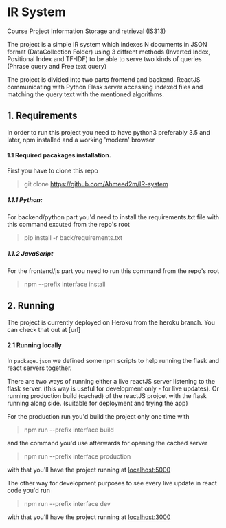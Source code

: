 # IR System
Course Project Information Storage and retrieval (IS313) 

The project is a simple IR system which indexes N documents in JSON format (DataCollection Folder) using 3 diffrent methods (Inverted Index, Positional Index and TF-IDF) to be able to serve two kinds of queries (Phrase query and Free text query)

The project is divided into two parts frontend and backend. ReactJS communicating with Python Flask server accessing indexed files and matching the query text with the mentioned algorithms.

## 1. Requirements

In order to run this project you need to have python3 preferably 3.5 and later, npm installed and a working 'modern' browser

#### 1.1 Required pacakages installation.

First you have to clone this repo
>git clone https://github.com/Ahmeed2m/IR-system

##### 1.1.1 Python: 
For backend/python part you'd need to install the requirements.txt file
with this command excuted from the repo's root
>pip install -r back/requirements.txt

##### 1.1.2 JavaScript
For the frontend/js part you need to run this command from the repo's root
>npm  --prefix interface install

## 2. Running
The project is currently deployed on Heroku from the heroku branch. You can check that out at [url]

#### 2.1 Running locally
In `package.json` we defined some npm scripts to help running the flask and react servers together.

There are two ways of running either a live reactJS server listening to the flask server. (this way is useful for development only - for live updates).
Or running production build (cached) of the reactJS projcet with the flask running along side. (suitable for deployment and trying the app)

For the production run you'd build the project only one time with 
> npm run --prefix interface build

and the command you'd use afterwards for opening the cached server
> npm run --prefix interface production

with that you'll have the project running at [localhost:5000](http://localhost:5000)

The other way for development purposes to see every live update in react code you'd run
> npm run --prefix interface dev 

with that you'll have the project running at [localhost:3000](http://localhost:3000)
